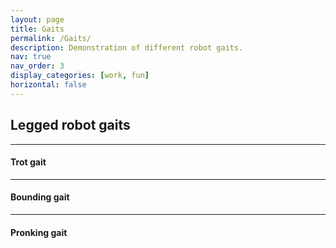 ```yaml
---
layout: page
title: Gaits
permalink: /Gaits/
description: Demonstration of different robot gaits.
nav: true
nav_order: 3
display_categories: [work, fun]
horizontal: false
---
```


## Legged robot gaits
---
#### Trot gait
---
#### Bounding gait
---
#### Pronking gait

<!-- 


<div class="row">
    <div class="col-sm mt-3 mt-md-0">
        {% include figure.html path="assets/img/syncroni.png" title="example image" class="img-fluid rounded z-depth-1" %}
    </div>
</div>
<div class="caption">
    EAGER Benchmark Data
</div> -->
